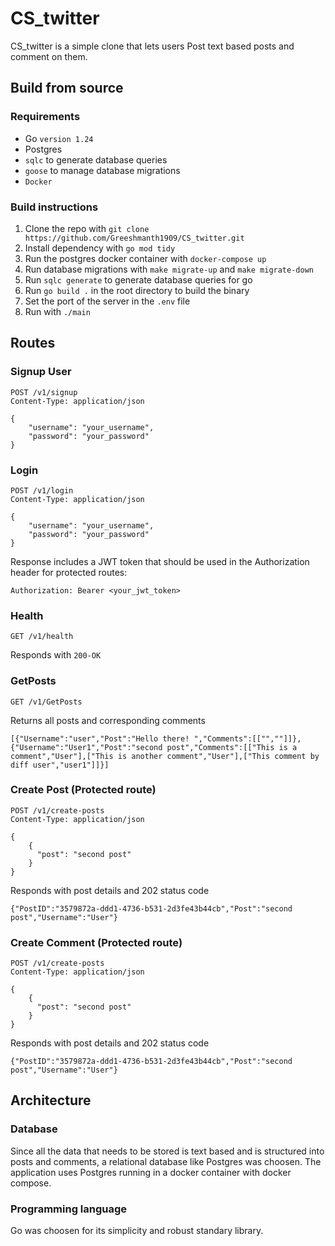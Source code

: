 # CS_twitter
CS_twitter is a simple clone that lets users Post text based posts and comment on them.

## Build from source
### Requirements
- Go `version 1.24`
- Postgres
- `sqlc` to generate database queries
- `goose` to manage database migrations
- `Docker`

### Build instructions
1. Clone the repo with `git clone https://github.com/Greeshmanth1909/CS_twitter.git`
2. Install dependency with `go mod tidy`
3. Run the postgres docker container with `docker-compose up`
4. Run database migrations with `make migrate-up` and `make migrate-down`
5. Run `sqlc generate` to generate database queries for go
6. Run `go build .` in the root directory to build the binary
7. Set the port of the server in the `.env` file
8. Run with `./main`

## Routes

### Signup User
```http
POST /v1/signup
Content-Type: application/json

{
    "username": "your_username",
    "password": "your_password"
}
```

### Login
```http
POST /v1/login
Content-Type: application/json

{
    "username": "your_username",
    "password": "your_password"
}
```
Response includes a JWT token that should be used in the Authorization header for protected routes:
```
Authorization: Bearer <your_jwt_token>
```
### Health
```http
GET /v1/health
```
Responds with `200-OK`

### GetPosts
```http
GET /v1/GetPosts
```
Returns all posts and corresponding comments
```http
[{"Username":"user","Post":"Hello there! ","Comments":[["",""]]},{"Username":"User1","Post":"second post","Comments":[["This is a comment","User"],["This is another comment","User"],["This comment by diff user","user1"]]}]
```

### Create Post (Protected route)
```http
POST /v1/create-posts
Content-Type: application/json

{
    {
      "post": "second post"
    }
}
```
Responds with post details and 202 status code
```
{"PostID":"3579872a-ddd1-4736-b531-2d3fe43b44cb","Post":"second post","Username":"User"}
```

### Create Comment (Protected route)
```http
POST /v1/create-posts
Content-Type: application/json

{
    {
      "post": "second post"
    }
}
```
Responds with post details and 202 status code
```
{"PostID":"3579872a-ddd1-4736-b531-2d3fe43b44cb","Post":"second post","Username":"User"}

```

## Architecture
### Database
Since all the data that needs to be stored is text based and is structured into posts and comments, a relational database like Postgres was choosen. The application uses Postgres running in a docker container with docker compose.

### Programming language
Go was choosen for its simplicity and robust standary library.

